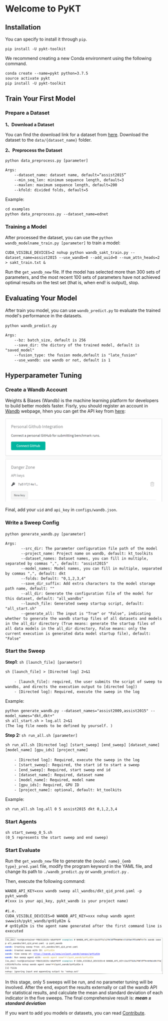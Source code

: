 # Welcome to PyKT

## Installation
You can specify to install it through `pip`.

```shell
pip install -U pykt-toolkit
```

We recommend creating a new Conda environment using the following command.

```shell
conda create --name=pykt python=3.7.5
source activate pykt
pip install -U pykt-toolkit
```

## Train Your First Model
### Prepare a Dataset
**1、Download a Dataset**

You can find the download link for a dataset from [here](datasets.md). Download the dataset to the `data/{dataset_name}` folder.

**2、Preprocess the Dataset**

`python data_preprocess.py [parameter]`

```shell
Args:
    --dataset_name: dataset name, default=“assist2015”
    --min_seq_len: minimum sequence length, default=3
    --maxlen: maximum sequence length, default=200
    --kfold: divided folds, default=5
```

Example:

```shell
cd examples
python data_preprocess.py --dataset_name=ednet
```

### Training a Model
After processed the dataset, you can use the `python wandb_modelname_train.py [parameter]` to train a model:

```shell
CUDA_VISIBLE_DEVICES=2 nohup python wandb_sakt_train.py --dataset_name=assist2015 --use_wandb=0 --add_uuid=0 --num_attn_heads=2 > sakt_train.txt &
```

Run the `get_wandb_new` file. If the model has selected more than 300 sets of parameters, and the most recent 100 sets of parameters have not achieved optimal results on the test set (that is, when end! is output), stop.

## Evaluating Your Model

After train you model, you can use `wandb_predict.py` to evaluate the trained model's performance in the datasets.

`python wandb_predict.py`

```shell
Args:
    --bz: batch_size, default is 256
    --save_dir: the dictory of the trained model, default is "saved_model"
    --fusion_type: the fusion mode,default is "late_fusion"
    --use_wandb: use wandb or not, default is 1
```

 
## Hyperparameter Tuning

### Create a Wandb Account

Weights & Biases (Wandb) is the machine learning platform for developers to build better models faster. Fisrly, you should register an account in [Wandb](https://wandb.ai/) webpage, hhen you can get the API key from [here](https://wandb.ai/settings):

![](../pics/api_key.png)


Final, add your `uid` and `api_key` in `configs/wandb.json`.

### Write a Sweep Config

`python generate_wandb.py [parameter]`

```shell
Args:
       --src_dir: The parameter configuration file path of the model
       --project_name: Project name on wandb, default: kt_toolkits
       --dataset_names: Dataset names, you can fill in multiple, separated by commas ",", default: "assist2015"
       --model_names: Model names, you can fill in multiple, separated by commas ",", default: dkt
       --folds: Default: "0,1,2,3,4"
       --save_dir_suffix: Add extra characters to the model storage path name, default: ""
       --all_dir: Generate the configuration file of the model for this dataset, default: "all_wandbs"
       --launch_file: Generated sweep startup script, default: "all_start.sh"
       --generate_all: The input is "True" or "False", indicating whether to generate the wandb startup files of all datasets and models in the all_dir directory (True means: generate the startup files of all data models in the all_dir directory, False means: only the current execution is generated data model startup file), default: "False"
```

### Start the Sweep

**Step1**: `sh [launch_file] [parameter]`

```shell
sh [launch_file] > [Directed log] 2>&1
   
    - [launch_file]: required, the user submits the script of sweep to wandbs, and directs the execution output to [directed log])
    - [Directed log]: Required, execute the sweep in the log
```

Example:

```shell
python generate_wandb.py --dataset_names="assist2009,assist2015" --model_names="dkt,dkt+"
sh all_start.sh > log.all 2>&1
(The log file needs to be defined by yourself. )
```

**Step 2:** `sh run_all.sh [parameter]`

```shell
sh run_all.sh [Directed log] [start_sweep] [end_sweep] [dataset_name] [model_name] [gpu_ids] [project_name]

    - [Directed log]: Required, execute the sweep in the log
    - [start_sweep]: Required, the start id to start a sweep
    - [end_sweep]: Required, start sweep end id
    - [dataset_name]: Required, dataset name
    - [model_name]: Required, model name
    - [gpu_ids]: Required, GPU ID
    - [project_name]: optional, default: kt_toolkits
```

<!-- Execute run_all.sh, start sweep, read [directed log] here -->

Example:

```shell
sh run_all.sh log.all 0 5 assist2015 dkt 0,1,2,3,4
```

### Start Agents

```shell
sh start_sweep_0_5.sh
(0_5 represents the start sweep and end sweep)
```


### Start Evaluate


Run the `get_wandb_new` file to generate the `{modal name}_{emb type}_pred.yaml` file, modify the program keyword in the YAML file, and change its path to `./wandb_predict.py` or `wandb_predict.py` .

Then, execute the following command:

```shell
WANDB_API_KEY=xxx wandb sweep all_wandbs/dkt_qid_pred.yaml -p pykt_wandb 
#(xxx is your api_key, pykt_wandb is your project name)

#i.e.
CUDA_VISIBLE_DEVICES=0 WANDB_API_KEY=xxx nohup wandb agent swwwish/pykt_wandb/qn91y02m &
# qn91y02m is the agent name generated after the first command line is executed
```

![](../pics/predict.png)


In this stage, only 5 sweeps will be run, and no parameter tuning will be involved. After the end, export the results externally or call the wandb API for statistical results, and calculate the mean and standard deviation of each indicator in the five sweeps. The final comprehensive result is: ***mean ± standard deviation***

If you want to add you models or datasets, you can read [Contribute](contribute.md).